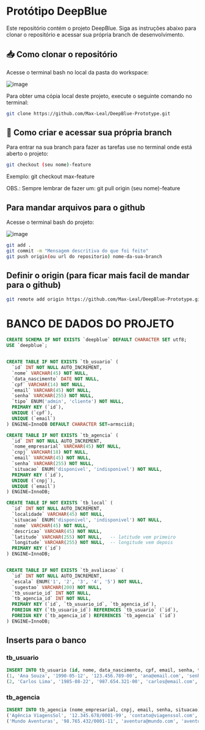 # Protótipo DeepBlue

Este repositório contém o projeto DeepBlue. Siga as instruções abaixo para clonar o repositório e acessar sua própria branch de desenvolvimento.

## 📥 Como clonar o repositório

Acesse o terminal bash no local da pasta do workspace:

![image](https://github.com/user-attachments/assets/ce72545a-5b2d-43a6-9e2a-e1d85036c4c0)


Para obter uma cópia local deste projeto, execute o seguinte comando no terminal:

```bash
git clone https://github.com/Max-Leal/DeepBlue-Prototype.git
```
## 🌿 Como criar e acessar sua própria branch

Para entrar na sua branch para fazer as tarefas use no terminal onde está aberto o projeto:

```bash
git checkout (seu nome)-feature
```


Exemplo: git checkout max-feature

OBS.: Sempre lembrar de fazer um: git pull origin (seu nome)-feature

## Para mandar arquivos para o github

Acesse o terminal bash do projeto:

![image](https://github.com/user-attachments/assets/c0548fa4-a92c-4460-9b92-542627f24aee)


```bash
git add .
git commit -m "Mensagem descritiva do que foi feito"
git push origin(ou url do repositorio) nome-da-sua-branch
```

## Definir o origin (para ficar mais facil de mandar para o github)

```bash
git remote add origin https://github.com/Max-Leal/DeepBlue-Prototype.git
```

# BANCO DE DADOS DO PROJETO

```sql
CREATE SCHEMA IF NOT EXISTS `deepblue` DEFAULT CHARACTER SET utf8;
USE `deepblue`;


CREATE TABLE IF NOT EXISTS `tb_usuario` (
  `id` INT NOT NULL AUTO_INCREMENT,
  `nome` VARCHAR(45) NOT NULL,
  `data_nascimento` DATE NOT NULL,
  `cpf` VARCHAR(14) NOT NULL,
  `email` VARCHAR(45) NOT NULL,
  `senha` VARCHAR(255) NOT NULL,
  `tipo` ENUM('admin', 'cliente') NOT NULL,
  PRIMARY KEY (`id`),
  UNIQUE (`cpf`),
  UNIQUE (`email`)
) ENGINE=InnoDB DEFAULT CHARACTER SET=armscii8;

CREATE TABLE IF NOT EXISTS `tb_agencia` (
  `id` INT NOT NULL AUTO_INCREMENT,
  `nome_empresarial` VARCHAR(45) NOT NULL,
  `cnpj` VARCHAR(18) NOT NULL,
  `email` VARCHAR(45) NOT NULL,
  `senha` VARCHAR(255) NOT NULL,
  `situacao` ENUM('disponivel', 'indisponivel') NOT NULL,
  PRIMARY KEY (`id`),
  UNIQUE (`cnpj`),
  UNIQUE (`email`)
) ENGINE=InnoDB;

CREATE TABLE IF NOT EXISTS `tb_local` (
  `id` INT NOT NULL AUTO_INCREMENT,
  `localidade` VARCHAR(45) NOT NULL,
  `situacao` ENUM('disponivel', 'indisponivel') NOT NULL,
  `nome` VARCHAR(45) NOT NULL,
  `descricao` VARCHAR(45) NOT NULL,
  `latitude` VARCHAR(255) NOT NULL,   -- latitude vem primeiro
  `longitude` VARCHAR(255) NOT NULL,  -- longitude vem depois
  PRIMARY KEY (`id`)
) ENGINE=InnoDB;


CREATE TABLE IF NOT EXISTS `tb_avaliacao` (
  `id` INT NOT NULL AUTO_INCREMENT,
  `escala` ENUM('1', '2', '3', '4', '5') NOT NULL,
  `sugestao` VARCHAR(200) NOT NULL,
  `tb_usuario_id` INT NOT NULL,
  `tb_agencia_id` INT NOT NULL,
  PRIMARY KEY (`id`, `tb_usuario_id`, `tb_agencia_id`),
  FOREIGN KEY (`tb_usuario_id`) REFERENCES `tb_usuario` (`id`),
  FOREIGN KEY (`tb_agencia_id`) REFERENCES `tb_agencia` (`id`)
) ENGINE=InnoDB;
```
## Inserts para o banco

### tb_usuario

```sql
INSERT INTO tb_usuario (id, nome, data_nascimento, cpf, email, senha, tipo) VALUES
(1, 'Ana Souza', '1990-05-12', '123.456.789-00', 'ana@email.com', 'senha123', 'cliente'),
(2, 'Carlos Lima', '1985-08-22', '987.654.321-00', 'carlos@email.com', 'abc12345', 'adm');
```

### tb_agencia

```sql
INSERT INTO tb_agencia (nome_empresarial, cnpj, email, senha, situacao) VALUES
('Agência ViagensSol', '12.345.678/0001-99', 'contato@viagenssol.com', 'sol123', 'disponivel'),
('Mundo Aventuras', '98.765.432/0001-11', 'aventura@mundo.com', 'aventura@2024', 'disponivel');
```


